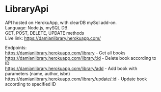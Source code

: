 # LibraryApi

API hosted on HerokuApp, with clearDB mySql add-on.<br>
Language: Node.js, mySQL DB.<br>
GET, POST, DELETE, UPDATE methods <br>
Live link: https://damianlibrary.herokuapp.com/ <br>

Endpoints:<br>
https://damianlibrary.herokuapp.com/library - Get all books <br>
https://damianlibrary.herokuapp.com/library/:id - Delete book according to ID <br>
https://damianlibrary.herokuapp.com/library/add - Add book with parameters (name, author, isbn) <br>
https://damianlibrary.herokuapp.com/library/update/:id - Update book according to specified ID <br>
